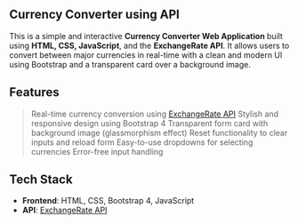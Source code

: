 ## Currency Converter using API

This is a simple and interactive **Currency Converter Web Application** built using **HTML, CSS, JavaScript**, and the **ExchangeRate API**. It allows users to convert between major currencies in real-time with a clean and modern UI using Bootstrap and a transparent card over a background image.

## Features

> Real-time currency conversion using [ExchangeRate API](https://www.exchangerate-api.com/)
> Stylish and responsive design using Bootstrap 4
> Transparent form card with background image (glassmorphism effect)
> Reset functionality to clear inputs and reload form
> Easy-to-use dropdowns for selecting currencies
> Error-free input handling

##  Tech Stack

- **Frontend**: HTML, CSS, Bootstrap 4, JavaScript
- **API**: [ExchangeRate API](https://api.exchangerate-api.com/v4/latest/USD)


